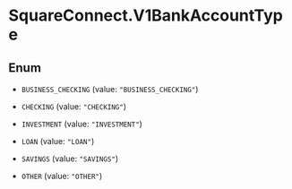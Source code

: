 # SquareConnect.V1BankAccountType

## Enum


* `BUSINESS_CHECKING` (value: `"BUSINESS_CHECKING"`)

* `CHECKING` (value: `"CHECKING"`)

* `INVESTMENT` (value: `"INVESTMENT"`)

* `LOAN` (value: `"LOAN"`)

* `SAVINGS` (value: `"SAVINGS"`)

* `OTHER` (value: `"OTHER"`)


